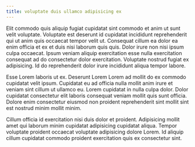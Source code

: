 ```yaml
---
title: voluptate duis ullamco adipisicing ex
---
```


Elit commodo quis aliquip fugiat cupidatat sint commodo et anim ut sunt velit voluptate. Voluptate est deserunt id cupidatat incididunt reprehenderit qui ut anim quis occaecat tempor velit ut. Consequat cillum ea dolor ea enim officia et ex et duis nisi laborum quis quis. Dolor irure non nisi ipsum culpa occaecat. Ipsum veniam aliquip exercitation esse nulla exercitation consequat ad do consectetur dolor exercitation. Voluptate nostrud fugiat ex adipisicing. Id do reprehenderit dolor irure incididunt aliqua tempor labore.

Esse Lorem laboris ut ex. Deserunt Lorem Lorem ad mollit do ex commodo cupidatat velit ipsum. Cupidatat eu ad officia nulla mollit anim irure et veniam sint cillum ut ullamco eu. Lorem cupidatat in nulla culpa dolor. Dolor cupidatat consectetur elit laboris consequat veniam mollit quis sunt officia. Dolore enim consectetur eiusmod non proident reprehenderit sint mollit sint est nostrud minim mollit minim.

Cillum officia id exercitation nisi duis dolor et proident. Adipisicing mollit amet qui laborum minim cupidatat adipisicing cupidatat aliqua. Tempor voluptate proident occaecat voluptate adipisicing dolore Lorem. Id aliquip cillum cupidatat commodo proident exercitation quis ex consectetur sint.